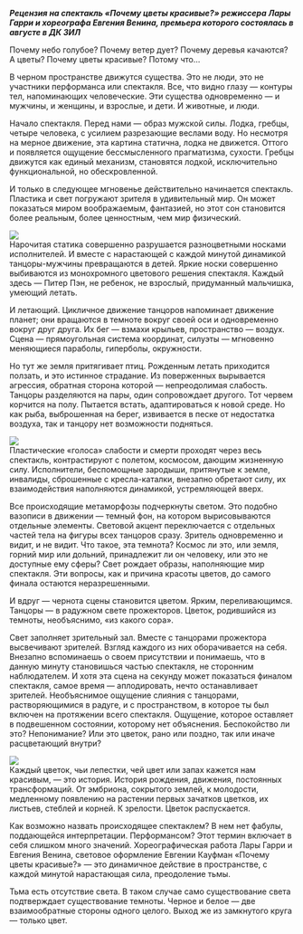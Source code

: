 _**Рецензия на спектакль «Почему цветы красивые?» режиссера Лары Гарри и хореографа Евгения Венина, премьера которого состоялась в августе в ДК ЗИЛ**_

Почему небо голубое? Почему ветер дует? Почему деревья качаются? А цветы? Почему цветы красивые? Потому что… 

В черном пространстве движутся существа. Это не люди, это не участники перформанса или спектакля. Все, что видно глазу — контуры тел, напоминающих человеческие. Эти существа одновременно — и мужчины, и женщины, и взрослые, и дети. И животные, и люди.

Начало спектакля. Перед нами — образ мужской силы. Лодка, гребцы, четыре человека, с усилием разрезающие веслами воду. Но несмотря на мерное движение, эта картина статична, лодка не движется. Оттого и появляется ощущение бессмысленного прагматизма, сухости. Гребцы движутся как единый механизм, становятся лодкой, исключительно функциональной, но обескровленной. 

И только в следующее мгновенье действительно начинается спектакль. Пластика и свет погружают зрителя в удивительный мир. Он может показаться миром воображаемым, фантазией, но этот сон становится более реальным, более ценностным, чем мир физический. 

![](https://assets.discours.io/unsafe/900x/production/image/52c4d910-a54c-11e8-bfc7-9b5979ddfe3f.jpeg)  
Нарочитая статика совершенно разрушается разноцветными носками исполнителей. И вместе с нарастающей с каждой минутой динамикой танцоры-мужчины превращаются в детей. Яркие носки совершенно выбиваются из монохромного цветового решения спектакля. Каждый здесь — Питер Пэн, не ребенок, не взрослый, придуманный мальчишка, умеющий летать.

И летающий. Цикличное движение танцоров напоминает движение планет; они вращаются в темноте вокруг своей оси и одновременно вокруг друг друга. Их бег — взмахи крыльев, пространство — воздух. Сцена — прямоугольная система координат, силуэты — мгновенно меняющиеся параболы, гиперболы, окружности.

Но тут же земля притягивает птиц. Рожденным летать приходится ползать, и это истинное страдание. Из поверженных вырывается агрессия, обратная сторона которой — непреодолимая слабость. Танцоры разделяются на пары, один сопровождает другого. Тот червем корчится на полу. Пытается встать, адаптироваться к новой среде. Но как рыба, выброшенная на берег, извивается в песке от недостатка воздуха, так и танцору нет возможности подняться.

![](https://assets.discours.io/unsafe/900x/production/image/53011ec0-a54c-11e8-bfc7-9b5979ddfe3f.jpeg)  
Пластические «голоса» слабости и смерти проходят через весь спектакль, контрастируют с полетом, космосом, дающим жизненную силу. Исполнители, беспомощные зародыши, притянутые к земле, инвалиды, сброшенные с кресла-каталки, внезапно обретают силу, их взаимодействия наполняются динамикой, устремляющей вверх.

Все происходящие метаморфозы подчеркнуты светом. Это подобно вазописи в движении — темный фон, на котором вырисовываются отдельные элементы. Световой акцент переключается с отдельных частей тела на фигуры всех танцоров сразу. Зритель одновременно и видит, и не видит. Что такое, эта темнота? Космос ли это, или земля, горний мир или дольний, принадлежит ли он человеку, или это не доступные ему сферы? Свет рождает образы, наполняющие мир спектакля. Эти вопросы, как и причина красоты цветов, до самого финала остаются неразрешенными.

И вдруг — чернота сцены становится цветом. Ярким, переливающимся. Танцоры — в радужном свете прожекторов. Цветок, родившийся из темноты, необъяснимо, «из какого сора».

Свет заполняет зрительный зал. Вместе с танцорами прожектора высвечивают зрителей. Взгляд каждого из них оборачивается на себя. Внезапно вспоминаешь о своем присутствии и понимаешь, что в данную минуту становишься частью спектакля, не сторонним наблюдателем. И хотя эта сцена на секунду может показаться финалом спектакля, самое время — аплодировать, нечто останавливает зрителей. Необъяснимое ощущение слияния с танцорами, растворяющимися в радуге, и с пространством, в которое ты был включен на протяжении всего спектакля. Ощущение, которое оставляет в подвешенном состоянии, которому нет объяснения. Беспокойство ли это? Непонимание? Или это цветок, рано или поздно, так или иначе расцветающий внутри?

![](https://assets.discours.io/unsafe/900x/production/image/533e9cf0-a54c-11e8-bfc7-9b5979ddfe3f.jpeg)  
Каждый цветок, чьи лепестки, чей цвет или запах кажется нам красивым, — это история. История рождения, движения, постоянных трансформаций. От эмбриона, сокрытого землей, к молодости, медленному появлению на растении первых зачатков цветков, их листьев, стеблей и корней. К зрелости. Цветок распускается.

Как возможно назвать происходящее спектаклем? В нем нет фабулы, поддающейся интерпретации. Перформансом? Этот термин включает в себя слишком много значений. Хореографическая работа Лары Гарри и Евгения Венина, световое оформление Евгении Кауфман «Почему цветы красивые?» — это динамичное действие в пространстве, с каждой минутой нарастающая сила, преодоление тьмы. 

Тьма есть отсутствие света. В таком случае само существование света подтверждает существование темноты. Черное и белое — две взаимообратные стороны одного целого. Выход же из замкнутого круга — только цвет.
